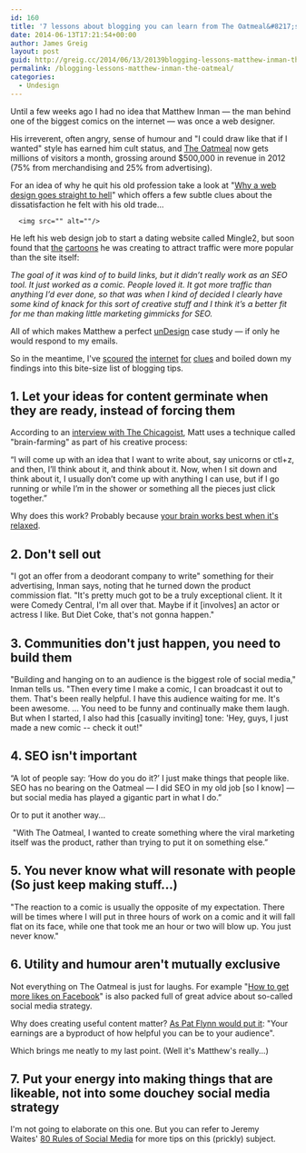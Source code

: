```yaml
---
id: 160
title: '7 lessons about blogging you can learn from The Oatmeal&#8217;s Matthew Inman'
date: 2014-06-13T17:21:54+00:00
author: James Greig
layout: post
guid: http://greig.cc/2014/06/13/20139blogging-lessons-matthew-inman-the-oatmeal/
permalink: /blogging-lessons-matthew-inman-the-oatmeal/
categories:
  - Undesign
---
```

Until a few weeks ago I had no idea that Matthew Inman — the man behind one of the biggest comics on the internet — was once a web designer.&nbsp;

His irreverent, often angry, sense of humour and "I could draw like that if I wanted" style has earned him cult status, and&nbsp;<a href="http://theoatmeal.com/">The Oatmeal</a>&nbsp;now gets millions of visitors a month, grossing around $500,000 in revenue in 2012 (75% from merchandising and 25% from advertising).

For an idea of why he quit his old profession take a look at "<a href="http://theoatmeal.com/comics/design_hell">Why a web design goes straight to hell</a>" which offers a few subtle clues about the dissatisfaction he felt with his old trade...

<pre><code>  &lt;img src="" alt=""/&gt;
</code></pre>

He left his web design job to start a dating website called Mingle2, but soon found that <a href="http://mingle2.com/blog/view/beards-cars-cats">the</a> <a href="http://www.biggerbetterbeards.org/">cartoons</a> he was creating to attract traffic were more popular than the site itself:

<em>The goal of it was kind of to build links, but it didn’t really work as an SEO tool. It just worked as a comic. People loved it. It got more traffic than anything I’d ever done, so that was when I kind of decided I clearly have some kind of knack for this sort of creative stuff and I think it’s a better fit for me than making little marketing gimmicks for SEO.</em>

All of which makes Matthew a perfect&nbsp;<a href="http://greig.cc/undesign/">unDesign</a>&nbsp;case study — if only he would respond to my emails.

So in the meantime, I've <a href="http://archive.today/1LFkm">scoured</a> <a href="http://mixergy.com/interviews/matthew-inman-oatmeal-interview/">the</a> <a href="http://moz.com/blog/my-departure-from-seomoz">internet</a> <a href="http://www.washingtonpost.com/blogs/comic-riffs/post/the-riffs-interview-12-secrets-of-insanely-viral-oatmeal-creator-matthew-inman/2011/03/11/ABM8JZR_blog.html">for</a>&nbsp;<a href="http://chicagoist.com/2011/03/16/wild_oats_an_interview_with_matthew.php">clues</a>&nbsp;and boiled down my findings into this bite-size list of blogging tips.</p>

<h2>1. Let your ideas for content germinate when they are ready, instead of forcing them</h2>

<span>According to an </span><a href="http://chicagoist.com/2011/03/16/wild_oats_an_interview_with_matthew.php">interview with The Chicagoist</a><span>, Matt uses a technique called "brain-farming" as part of his creative process:</span>

“I will come up with an idea that I want to write about, say unicorns or ctl+z, and then, I’ll think about it, and think about it. Now, when I sit down and think about it, I usually don’t come up with anything I can use, but if I go running or while I’m in the shower or something all the pieces just click together.”

Why does this work? Probably because <a href="http://greig.cc/journal/2013/7/the-power-of-not-thinking">your brain works best when it's relaxed</a>.

<h2>2. Don't sell out</h2>

<span>"I got an offer from a deodorant company to write" something for their advertising, Inman says, noting that he turned down the product commission flat. "It's pretty much got to be a truly exceptional client. It it were Comedy Central, I'm all over that. Maybe if it [involves] an actor or actress I like. But Diet Coke, that's not gonna happen."</span>

<h2>3. Communities don't just happen, you need to build them</h2>

<span>"Building and hanging on to an audience is the biggest role of social media," Inman tells us. "Then every time I make a comic, I can broadcast it out to them. That's been really helpful. I have this audience waiting for me. It's been awesome. ... You need to be funny and continually make them laugh. But when I started, I also had this [casually inviting] tone: 'Hey, guys, I just made a new comic -- check it out!"&nbsp;</span>

<h2>4. SEO isn't important</h2>

<span>“A lot of people say: ‘How do you do it?’ I just make things that people like. SEO has no bearing on the Oatmeal — I did SEO in my old job [so I know] — but social media has played a gigantic part in what I do.”</span><span>&nbsp;</span>

Or to put it another way...&nbsp;

&nbsp;"<span>With The Oatmeal, I wanted to create something where the viral marketing itself was the product, rather than trying to put it on something else.”</span>

<h2><span>5. You never know what will resonate with people (So just keep making stuff...)</span></h2>

<span>"The reaction to a comic is usually the opposite of my expectation. There will be times where I will put in three hours of work on a comic and it will fall flat on its face, while one that took me an hour or two will blow up. You just never know."</span>

<h2><span>6. Utility and humour aren't mutually exclusive</span></h2>

Not everything on The Oatmeal is just for laughs. For example "<a href="http://theoatmeal.com/comics/facebook_likes">How to get more likes on Facebook</a>" is also packed full of great advice about so-called social media strategy.&nbsp;

Why does creating useful content matter?&nbsp;<a href="http://www.smartpassiveincome.com/affiliate-marketing-the-smart-way/">As Pat Flynn would put it</a>: "Your earnings are a byproduct of how helpful you can be to your audience".

Which brings me neatly to my last point. (Well it's Matthew's really...)

<h2>7.&nbsp;Put your energy into making things that are likeable, not into some douchey social media strategy</h2>

I'm not going to elaborate on this one. But you can refer to Jeremy Waites'&nbsp;<a href="#">80 Rules of Social Media</a> for more tips on this (prickly) subject.